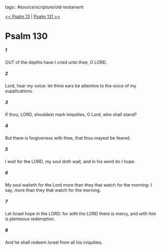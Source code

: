 tags:: #source/scripture/old-testament

[<< Psalm 13](/Old_Testament/19_Psalms/Psalm_13.md) | [Psalm 131 >>](/Old_Testament/19_Psalms/Psalm_131.md)

# Psalm 130

##### 1

OUT of the depths have I cried unto thee, O LORD.

##### 2

Lord, hear my voice: let thine ears be attentive to the voice of my supplications.

##### 3

If thou, LORD, shouldest mark iniquities, O Lord, who shall stand?

##### 4

But there is forgiveness with thee, that thou mayest be feared.

##### 5

I wait for the LORD, my soul doth wait, and in his word do I hope.

##### 6

My soul waiteth for the Lord more than they that watch for the morning: I say, more than they that watch for the morning.

##### 7

Let Israel hope in the LORD: for with the LORD there is mercy, and with him is plenteous redemption.

##### 8

And he shall redeem Israel from all his iniquities.
